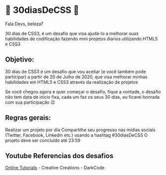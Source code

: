 <h1>🚀 30diasDeCSS 🚀</h1>
Fala Devs, beleza? 

30 dias de CSS3, é um desafio que visa ajudá-lo a melhorar suas habilidades de codificação fazendo mini projetos diarios utilizando HTML5 e CSS3

<h2>Objetivo:</h2>

30 dias de CSS3 é um desafio que vou aceitar (e você também pode participar) a partir de 20 de Julho de 2020, que visa melhorar minhas habilidades em HTML5 e CSS3 através da realização de projetos

Se você chegou agora e quer começar o desafio, fique a vontade, o desafio não tem data de inicio fixa, cada um faz os seus 30 dias, eu ficarei honrada com sua participação 😉

<h2>Regras gerais:</h2>

Realizar um projeto por dia
Compartilhe seu progresso nas mídias sociais (Twitter, Facebook, Linkedin etc.) usando a hashtag #30diasDeCSS
O projeto deve ser concluído até 23:59

<h2>Youtube Referencias dos desafios</h2>
<a href="https://www.youtube.com/channel/UCbwXnUipZsLfUckBPsC7Jog" target="_blank">Online Tutorials</a> - Creative Creations - DarkCode
